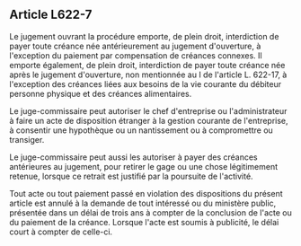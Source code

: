 Article L622-7
----
Le jugement ouvrant la procédure emporte, de plein droit, interdiction de payer
toute créance née antérieurement au jugement d'ouverture, à l'exception du
paiement par compensation de créances connexes. Il emporte également, de plein
droit, interdiction de payer toute créance née après le jugement d'ouverture,
non mentionnée au I de l'article L. 622-17, à l'exception des créances liées aux
besoins de la vie courante du débiteur personne physique et des créances
alimentaires.

Le juge-commissaire peut autoriser le chef d'entreprise ou l'administrateur à
faire un acte de disposition étranger à la gestion courante de l'entreprise, à
consentir une hypothèque ou un nantissement ou à compromettre ou transiger.

Le juge-commissaire peut aussi les autoriser à payer des créances antérieures au
jugement, pour retirer le gage ou une chose légitimement retenue, lorsque ce
retrait est justifié par la poursuite de l'activité.

Tout acte ou tout paiement passé en violation des dispositions du présent
article est annulé à la demande de tout intéressé ou du ministère public,
présentée dans un délai de trois ans à compter de la conclusion de l'acte ou du
paiement de la créance. Lorsque l'acte est soumis à publicité, le délai court à
compter de celle-ci.
